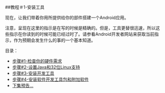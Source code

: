 ##教程＃1-安装工具

现在，让我们带着你用所提供给你的部件搭建一个Android应用。

注意，呈现在这里的指示是在写的时候是精确的。但是，工具更替很迅速，所以这些指示在你读到的时候可能已经过时了。请参看Android开发者网站来获取当前指示，作为预期会发生什么的事的一个基本知道。

目录：

* [步骤#1-检查你的硬件需求](https://github.com/jinyulei0710/The-Busy-Coder-s-Guide-to-Android-Development/blob/master/Tutorial%231-InstallingtheTools/Step%231-CheckingYourHardwareRequirements.md)
* [步骤#2-设置Java和32位Linux支持](https://github.com/jinyulei0710/The-Busy-Coder-s-Guide-to-Android-Development/blob/master/Tutorial%231-InstallingtheTools/Step%232-SettingUpJavaand32-BitLinuxSupport.md)
* [步骤#3-安装开发工具](https://github.com/jinyulei0710/The-Busy-Coder-s-Guide-to-Android-Development/blob/master/Tutorial%231-InstallingtheTools/Step%233-InstalltheDeveloperTools.md)
* [步骤#4-安装软件开发工具包和附加软件](https://github.com/jinyulei0710/The-Busy-Coder-s-Guide-to-Android-Development/blob/master/Tutorial%231-InstallingtheTools/Step%234-IntalltheSDKsandAdd-Ons.md)
* [下集预告...](https://github.com/jinyulei0710/The-Busy-Coder-s-Guide-to-Android-Development/blob/master/Tutorial%231-InstallingtheTools/InOurNextEpisode.md)
